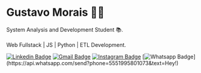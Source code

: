 # Gustavo Morais 🤙🏻

System Analysis and Development Student 📚.  
<br/>
Web Fullstack | JS | Python | ETL Development.

[![Linkedin Badge](https://img.shields.io/badge/-LinkedIn-0e76a8?style=flat-square&logo=Linkedin&logoColor=white&link=https://www.linkedin.com/in/gusmorais/)](https://www.linkedin.com/in/gusmorais/) 
[![Gmail Badge](https://img.shields.io/badge/-Email-d44638?style=flat-square&logo=Gmail&logoColor=white&link=mailto:gusxmorais@gmail.com)](mailto:gusxmorais@gmail.com)
[![Instagram Badge](https://img.shields.io/badge/-Instagram-515bd4?style=flat-square&logo=Instagram&logoColor=white&link=https://www.instagram.com/gusxmorais)](https://www.instagram.com/gusxmorais)
[![Whatsapp Badge](https://img.shields.io/badge/-Whatsapp-25d366?style=flat-square&labelColor=25d366&logo=whatsapp&logoColor=white&link=https://api.whatsapp.com/send?phone=5551995801073&text=Hey!)](https://api.whatsapp.com/send?phone=5551995801073&text=Hey!)
